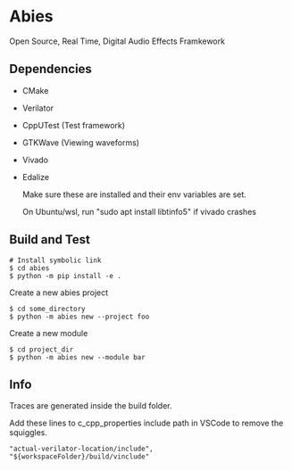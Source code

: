 # Abies
Open Source, Real Time, Digital Audio Effects Framkework

## Dependencies
- CMake
- Verilator
- CppUTest (Test framework)
- GTKWave (Viewing waveforms)
- Vivado
- Edalize

    Make sure these are installed and their env variables are set.

    On Ubuntu/wsl, run "sudo apt install libtinfo5" if vivado crashes

## Build and Test
    # Install symbolic link
    $ cd abies
    $ python -m pip install -e .
    
Create a new abies project

    $ cd some_directory
    $ python -m abies new --project foo

Create a new module

    $ cd project_dir
    $ python -m abies new --module bar


## Info

Traces are generated inside the build folder.

Add these lines to c_cpp_properties include path in VSCode to remove the squiggles.

    "actual-verilator-location/include",
    "${workspaceFolder}/build/vinclude"
    
